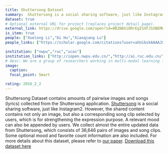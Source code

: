 ```yaml
---
title: Shuttersong Dataset
summary:  Shuttersong is a social sharing software, just like Instagram2. We collect almost the entire updated data from Shuttersong, which consists of 36,646 pairs of images and song clips.
dataset: true
# Optional external URL for project (replaces project detail page).
external_link: https://drive.google.com/open?id=0B2N8XiDRrEgISXFJSXBEMWpUMDA
is_item: true
people: ["Xuelong Li","Di Hu","Xiaoqiang Lu"]
people_links: ["https://scholar.google.com/citations?user=ahUibskAAAAJ&hl=en","https://dtaoo.github.io/","https://scholar.google.com.hk/citations?user=FRyuu2IAAAAJ&hl=zh-CN"]

institution: ["nwpu","ruc","ucas"]
institution_links: ["http://iopen.nwpu.edu.cn/","http://ai.ruc.edu.cn/","https://www.ucas.ac.cn/"]
# desc: We are a group of researchers working in multi-modal learning from the Renmin University of China and University of Rochester.
image:
  caption: 
  focal_point: Smart

rating: 2016_2_2
---
```


Shuttersong Dataset contains amounts of pairwise images and songs (lyrics) collected from the Shuttersong application. [Shuttersong](https://dtaoo.github.io/www.shuttersong.com) is a social sharing software, just like Instagram2. However, the shared content contains not only an image, but also a corresponding song clip selected by users, which is for strengthening the expression purpose. A relevant mood can also be appended by users. We collect almost the entire updated data from Shuttersong, which consists of 36,646 pairs of images and song clips. Some optional mood and favorite count information are also included. For more details about this dataset, please refer to [our paper](https://dtaoo.github.io/papers/2017_image2song.pdf). [Download this dataset here](https://drive.google.com/open?id=0B2N8XiDRrEgISXFJSXBEMWpUMDA)